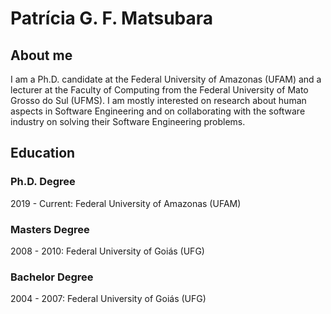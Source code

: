 # Patrícia G. F. Matsubara

## About me

I am a Ph.D. candidate at the Federal University of Amazonas (UFAM) and a lecturer at the Faculty of Computing from the Federal University of Mato Grosso do Sul (UFMS). I am mostly interested on research about human aspects in Software Engineering and on collaborating with the software industry on solving their Software Engineering problems.

## Education

### Ph.D. Degree 
2019 - Current: Federal University of Amazonas (UFAM)

### Masters Degree 
2008 - 2010: Federal University of Goiás (UFG)

### Bachelor Degree 
2004 - 2007: Federal University of Goiás (UFG)
